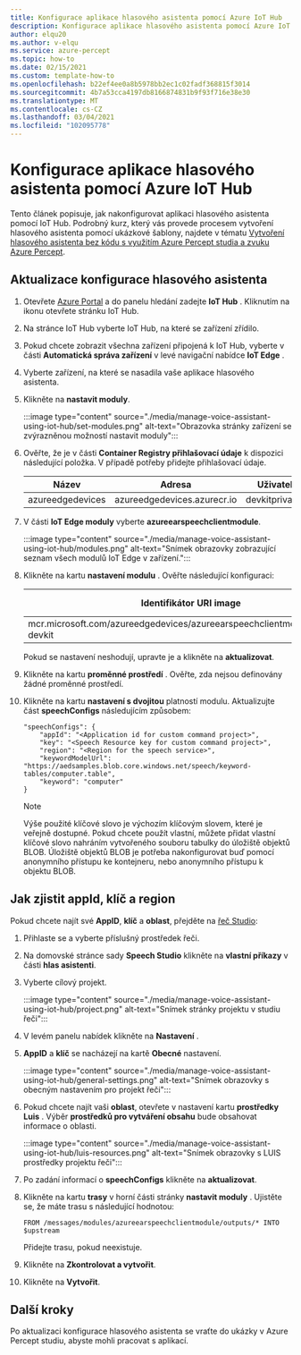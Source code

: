 ```yaml
---
title: Konfigurace aplikace hlasového asistenta pomocí Azure IoT Hub
description: Konfigurace aplikace hlasového asistenta pomocí Azure IoT Hub
author: elqu20
ms.author: v-elqu
ms.service: azure-percept
ms.topic: how-to
ms.date: 02/15/2021
ms.custom: template-how-to
ms.openlocfilehash: b22ef4ee0a8b5978bb2ec1c02fadf368815f3014
ms.sourcegitcommit: 4b7a53cca4197db8166874831b9f93f716e38e30
ms.translationtype: MT
ms.contentlocale: cs-CZ
ms.lasthandoff: 03/04/2021
ms.locfileid: "102095778"
---
```

# <a name="configure-voice-assistant-application-using-azure-iot-hub"></a>Konfigurace aplikace hlasového asistenta pomocí Azure IoT Hub

Tento článek popisuje, jak nakonfigurovat aplikaci hlasového asistenta pomocí IoT Hub. Podrobný kurz, který vás provede procesem vytvoření hlasového asistenta pomocí ukázkové šablony, najdete v tématu [Vytvoření hlasového asistenta bez kódu s využitím Azure Percept studia a zvuku Azure Percept](./tutorial-no-code-speech.md).

## <a name="update-your-voice-assistant-configuration"></a>Aktualizace konfigurace hlasového asistenta

1. Otevřete [Azure Portal](https://portal.azure.com) a do panelu hledání zadejte **IoT Hub** . Kliknutím na ikonu otevřete stránku IoT Hub.

1. Na stránce IoT Hub vyberte IoT Hub, na které se zařízení zřídilo.

1. Pokud chcete zobrazit všechna zařízení připojená k IoT Hub, vyberte v části **Automatická správa zařízení** v levé navigační nabídce **IoT Edge** .

1. Vyberte zařízení, na které se nasadila vaše aplikace hlasového asistenta.

1. Klikněte na **nastavit moduly**.

    :::image type="content" source="./media/manage-voice-assistant-using-iot-hub/set-modules.png" alt-text="Obrazovka stránky zařízení se zvýrazněnou možností nastavit moduly":::

1. Ověřte, že je v části **Container Registry přihlašovací údaje** k dispozici následující položka. V případě potřeby přidejte přihlašovací údaje.

    |Název|Adresa|Uživatelské jméno|Heslo|
    |----|-------|--------|--------|
    |azureedgedevices|azureedgedevices.azurecr.io|devkitprivatepreviewpull|

1. V části **IoT Edge moduly** vyberte **azureearspeechclientmodule**.

    :::image type="content" source="./media/manage-voice-assistant-using-iot-hub/modules.png" alt-text="Snímek obrazovky zobrazující seznam všech modulů IoT Edge v zařízení.":::

1. Klikněte na kartu **nastavení modulu** . Ověřte následující konfiguraci:

    Identifikátor URI image|Restartovat zásadu|Požadovaný stav
    ---------|--------------|--------------
    mcr.microsoft.com/azureedgedevices/azureearspeechclientmodule:preload-devkit|stál|instalovanou

    Pokud se nastavení neshodují, upravte je a klikněte na **aktualizovat**.

1. Klikněte na kartu **proměnné prostředí** . Ověřte, zda nejsou definovány žádné proměnné prostředí.

1. Klikněte na kartu **nastavení s dvojitou** platností modulu. Aktualizujte část **speechConfigs** následujícím způsobem:

    ```
    "speechConfigs": {
        "appId": "<Application id for custom command project>",
        "key": "<Speech Resource key for custom command project>",
        "region": "<Region for the speech service>",
        "keywordModelUrl": "https://aedsamples.blob.core.windows.net/speech/keyword-tables/computer.table",
        "keyword": "computer"
    }
    ```

    > [!NOTE]
    > Výše použité klíčové slovo je výchozím klíčovým slovem, které je veřejně dostupné. Pokud chcete použít vlastní, můžete přidat vlastní klíčové slovo nahráním vytvořeného souboru tabulky do úložiště objektů BLOB. Úložiště objektů BLOB je potřeba nakonfigurovat buď pomocí anonymního přístupu ke kontejneru, nebo anonymního přístupu k objektu BLOB.

## <a name="how-to-find-out-appid-key-and-region"></a>Jak zjistit appId, klíč a region

Pokud chcete najít své **AppID**, **klíč** a **oblast**, přejděte na [řeč Studio](https://speech.microsoft.com/):

1. Přihlaste se a vyberte příslušný prostředek řeči.
1. Na domovské stránce sady **Speech Studio** klikněte na **vlastní příkazy** v části **hlas asistenti**.
1. Vyberte cílový projekt.

    :::image type="content" source="./media/manage-voice-assistant-using-iot-hub/project.png" alt-text="Snímek stránky projektu v studiu řeči":::

1. V levém panelu nabídek klikněte na **Nastavení** .
1. **AppID** a **klíč** se nacházejí na kartě **Obecné** nastavení.

    :::image type="content" source="./media/manage-voice-assistant-using-iot-hub/general-settings.png" alt-text="Snímek obrazovky s obecným nastavením pro projekt řeči":::

1. Pokud chcete najít vaši **oblast**, otevřete v nastavení kartu **prostředky Luis** . Výběr **prostředků pro vytváření obsahu** bude obsahovat informace o oblasti.

    :::image type="content" source="./media/manage-voice-assistant-using-iot-hub/luis-resources.png" alt-text="Snímek obrazovky s LUIS prostředky projektu řeči":::

1. Po zadání informací o **speechConfigs** klikněte na **aktualizovat**.

1. Klikněte na kartu **trasy** v horní části stránky **nastavit moduly** . Ujistěte se, že máte trasu s následující hodnotou:

    ```
    FROM /messages/modules/azureearspeechclientmodule/outputs/* INTO $upstream
    ```

    Přidejte trasu, pokud neexistuje.

1. Klikněte na **Zkontrolovat a vytvořit**.

1. Klikněte na **Vytvořit**.


## <a name="next-steps"></a>Další kroky

Po aktualizaci konfigurace hlasového asistenta se vraťte do ukázky v Azure Percept studiu, abyste mohli pracovat s aplikací.

